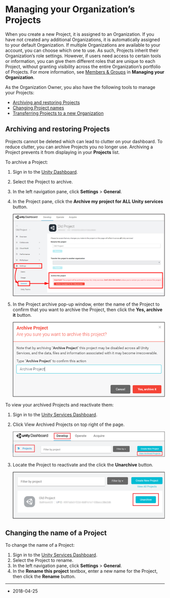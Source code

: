 # Managing your Organization’s Projects

When you create a new Project, it is assigned to an Organization. If you have not created any additional Organizations, it is automatically assigned to your default Organization. If multiple Organizations are available to your account, you can choose which one to use. As such, Projects inherit their Organization’s role settings. However, if users need access to certain tools or information, you can give them different roles that are unique to each Project, without granting visibility across the entire Organization’s portfolio of Projects. For more information, see [Members & Groups](OrgsManagingyourOrganization#membersandgroups) in __Managing your Organization__.

As the Organization Owner, you also have the following tools to manage your Projects:

* [Archiving and restoring Projects](#archiveproject)
* [Changing Project names](#changeprojectname)
* [Transferring Projects to a new Organization](TransferringProjects)

## Archiving and restoring Projects

Projects cannot be deleted which can lead to clutter on your dashboard. To reduce clutter, you can archive Projects you no longer use. Archiving a Project prevents it from displaying in your __Projects__ list.

<a name="archiveproject"></a>
To archive a Project:

1. Sign in to the [Unity Dashboard](https://developer.cloud.unity3d.com/projects/).
2. Select the Project to archive.
3. In the left navigation pane, click __Settings__ > __General__.
4. In the Project pane, click the __Archive my project for ALL Unity services__ button.

    ![Archive Project window](../uploads/Main/OrgsArchiveProjectWindow.jpg)

5. In the Project archive pop-up window, enter the name of the Project to confirm that you want to archive the Project, then click the __Yes, archive it__ button.

    ![Archive Project confirmation window](../uploads/Main/OrgsArchiveProjectConfirmation.png)

To view your archived Projects and reactivate them:

1. Sign in to the [Unity Services Dashboard](https://developer.cloud.unity3d.com/projects/).
2. Click View Archived Projects on top right of the page.

    ![View archived Projects window](../uploads/Main/OrgsViewArchivedProjects.png)

1. Locate the Project to reactivate and the click the __Unarchive__ button.

    ![Unarchive Projects window](../uploads/Main/OrgsUnarchiveProject.png)

## Changing the name of a Project

<a name="changeprojectname"></a>
To change the name of a Project:

1. Sign in to the [Unity Services Dashboard](https://developer.cloud.unity3d.com).
2. Select the Project to rename.
3. In the left navigation pane, click __Settings__ > __General__.
4. In the __Rename this project__ textbox, enter a new name for the Project, then click the __Rename__ button.

---
* <span class="page-edit">2018-04-25 <!-- include IncludeTextNewPageYesEdit --></span>